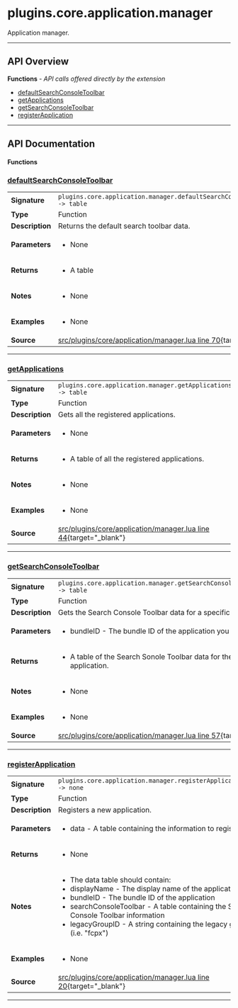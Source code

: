 # plugins.core.application.manager

Application manager.

---

## API Overview
**Functions** - _API calls offered directly by the extension_
 * [defaultSearchConsoleToolbar](#defaultsearchconsoletoolbar)
 * [getApplications](#getapplications)
 * [getSearchConsoleToolbar](#getsearchconsoletoolbar)
 * [registerApplication](#registerapplication)


---

## API Documentation

#### Functions


### [defaultSearchConsoleToolbar](#defaultsearchconsoletoolbar)

|                                             |                                                                                     |
| --------------------------------------------|-------------------------------------------------------------------------------------|
| **Signature**                               | `plugins.core.application.manager.defaultSearchConsoleToolbar() -> table`                                                                    |
| **Type**                                    | Function                                                                     |
| **Description**                             | Returns the default search toolbar data.                                                                     |
| **Parameters**                              | <ul><li>None</li></ul> |
| **Returns**                                 | <ul><li>A table</li></ul>          |
| **Notes**                                   | <ul><li>None</li></ul> |
| **Examples**                                | <ul><li>None</li></ul> |
| **Source**                                  | [src/plugins/core/application/manager.lua line 70](https://github.com/CommandPost/CommandPost/blob/develop/src/plugins/core/application/manager.lua#L70){target="_blank"} |

---


### [getApplications](#getapplications)

|                                             |                                                                                     |
| --------------------------------------------|-------------------------------------------------------------------------------------|
| **Signature**                               | `plugins.core.application.manager.getApplications() -> table`                                                                    |
| **Type**                                    | Function                                                                     |
| **Description**                             | Gets all the registered applications.                                                                     |
| **Parameters**                              | <ul><li>None</li></ul> |
| **Returns**                                 | <ul><li>A table of all the registered applications.</li></ul>          |
| **Notes**                                   | <ul><li>None</li></ul> |
| **Examples**                                | <ul><li>None</li></ul> |
| **Source**                                  | [src/plugins/core/application/manager.lua line 44](https://github.com/CommandPost/CommandPost/blob/develop/src/plugins/core/application/manager.lua#L44){target="_blank"} |

---


### [getSearchConsoleToolbar](#getsearchconsoletoolbar)

|                                             |                                                                                     |
| --------------------------------------------|-------------------------------------------------------------------------------------|
| **Signature**                               | `plugins.core.application.manager.getSearchConsoleToolbar(bundleID) -> table`                                                                    |
| **Type**                                    | Function                                                                     |
| **Description**                             | Gets the Search Console Toolbar data for a specific bundle ID.                                                                     |
| **Parameters**                              | <ul><li>bundleID - The bundle ID of the application you want to get.</li></ul> |
| **Returns**                                 | <ul><li>A table of the Search Sonole Toolbar data for the specified application.</li></ul>          |
| **Notes**                                   | <ul><li>None</li></ul> |
| **Examples**                                | <ul><li>None</li></ul> |
| **Source**                                  | [src/plugins/core/application/manager.lua line 57](https://github.com/CommandPost/CommandPost/blob/develop/src/plugins/core/application/manager.lua#L57){target="_blank"} |

---


### [registerApplication](#registerapplication)

|                                             |                                                                                     |
| --------------------------------------------|-------------------------------------------------------------------------------------|
| **Signature**                               | `plugins.core.application.manager.registerApplication(data) -> none`                                                                    |
| **Type**                                    | Function                                                                     |
| **Description**                             | Registers a new application.                                                                     |
| **Parameters**                              | <ul><li>data - A table containing the information to register.</li></ul> |
| **Returns**                                 | <ul><li>None</li></ul>          |
| **Notes**                                   | <ul><li>The data table should contain:</li><li> displayName - The display name of the application</li><li> bundleID - The bundle ID of the application</li><li> searchConsoleToolbar - A table containing the Search Console Toolbar information</li><li> legacyGroupID - A string containing the legacy group ID (i.e. "fcpx")</li></ul> |
| **Examples**                                | <ul><li>None</li></ul> |
| **Source**                                  | [src/plugins/core/application/manager.lua line 20](https://github.com/CommandPost/CommandPost/blob/develop/src/plugins/core/application/manager.lua#L20){target="_blank"} |

---


